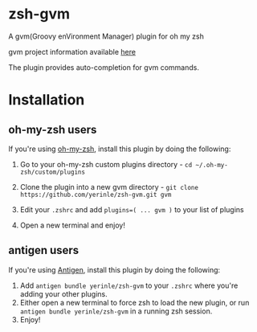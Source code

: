 zsh-gvm
=======

A gvm(Groovy enVironment Manager) plugin for oh my zsh

gvm project information available [here](http://gvmtool.net/)

The plugin provides auto-completion for gvm commands.

# Installation

## oh-my-zsh users

If you're using [oh-my-zsh](https://gitub.com/robbyrussell/oh-my-zsh), install this plugin by doing the following:

1. Go to your oh-my-zsh custom plugins directory - `cd ~/.oh-my-zsh/custom/plugins`

2. Clone the plugin into a new gvm directory - `git clone https://github.com/yerinle/zsh-gvm.git gvm`

3. Edit your `.zshrc` and add `plugins=( ... gvm )` to your list of plugins

4. Open a new terminal and enjoy!

## antigen users

If you're using [Antigen](https://github.com/zsh-lovers/antigen), install this plugin by doing the following:

1. Add `antigen bundle yerinle/zsh-gvm` to your `.zshrc` where you're adding your other plugins.
2. Either open a new terminal to force zsh to load the new plugin, or run `antigen bundle yerinle/zsh-gvm` in a running zsh session.
3. Enjoy!
